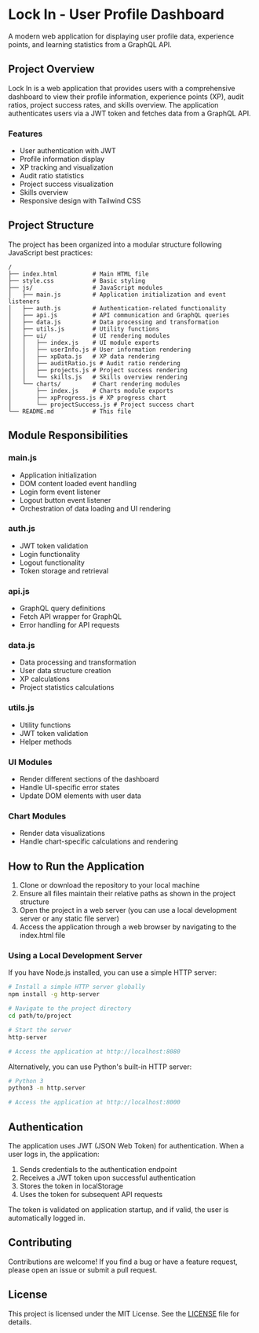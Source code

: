 # Lock In - User Profile Dashboard

A modern web application for displaying user profile data, experience points, and learning statistics from a GraphQL API.

## Project Overview

Lock In is a web application that provides users with a comprehensive dashboard to view their profile information, experience points (XP), audit ratios, project success rates, and skills overview. The application authenticates users via a JWT token and fetches data from a GraphQL API.

### Features

- User authentication with JWT
- Profile information display
- XP tracking and visualization
- Audit ratio statistics
- Project success visualization
- Skills overview
- Responsive design with Tailwind CSS

## Project Structure

The project has been organized into a modular structure following JavaScript best practices:

```
/
├── index.html          # Main HTML file
├── style.css           # Basic styling
├── js/                 # JavaScript modules
│   ├── main.js         # Application initialization and event listeners
│   ├── auth.js         # Authentication-related functionality
│   ├── api.js          # API communication and GraphQL queries
│   ├── data.js         # Data processing and transformation
│   ├── utils.js        # Utility functions
│   ├── ui/             # UI rendering modules
│   │   ├── index.js    # UI module exports
│   │   ├── userInfo.js # User information rendering
│   │   ├── xpData.js   # XP data rendering
│   │   ├── auditRatio.js # Audit ratio rendering
│   │   ├── projects.js # Project success rendering
│   │   └── skills.js   # Skills overview rendering
│   └── charts/         # Chart rendering modules
│       ├── index.js    # Charts module exports
│       ├── xpProgress.js # XP progress chart
│       └── projectSuccess.js # Project success chart
└── README.md           # This file
```

## Module Responsibilities

### main.js
- Application initialization
- DOM content loaded event handling
- Login form event listener
- Logout button event listener
- Orchestration of data loading and UI rendering

### auth.js
- JWT token validation
- Login functionality
- Logout functionality
- Token storage and retrieval

### api.js
- GraphQL query definitions
- Fetch API wrapper for GraphQL
- Error handling for API requests

### data.js
- Data processing and transformation
- User data structure creation
- XP calculations
- Project statistics calculations

### utils.js
- Utility functions
- JWT token validation
- Helper methods

### UI Modules
- Render different sections of the dashboard
- Handle UI-specific error states
- Update DOM elements with user data

### Chart Modules
- Render data visualizations
- Handle chart-specific calculations and rendering

## How to Run the Application

1. Clone or download the repository to your local machine
2. Ensure all files maintain their relative paths as shown in the project structure
3. Open the project in a web server (you can use a local development server or any static file server)
4. Access the application through a web browser by navigating to the index.html file

### Using a Local Development Server

If you have Node.js installed, you can use a simple HTTP server:

```bash
# Install a simple HTTP server globally
npm install -g http-server

# Navigate to the project directory
cd path/to/project

# Start the server
http-server

# Access the application at http://localhost:8080
```

Alternatively, you can use Python's built-in HTTP server:

```bash
# Python 3
python3 -m http.server

# Access the application at http://localhost:8000
```

## Authentication

The application uses JWT (JSON Web Token) for authentication. When a user logs in, the application:

1. Sends credentials to the authentication endpoint
2. Receives a JWT token upon successful authentication
3. Stores the token in localStorage
4. Uses the token for subsequent API requests

The token is validated on application startup, and if valid, the user is automatically logged in.
## Contributing
Contributions are welcome! If you find a bug or have a feature request, please open an issue or submit a pull request.
## License
This project is licensed under the MIT License. See the [LICENSE](./LICENSE) file for details.